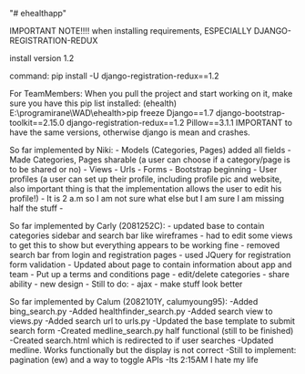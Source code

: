 "# ehealthapp" 

IMPORTANT NOTE!!!! when installing requirements, ESPECIALLY DJANGO-REGISTRATION-REDUX

install version 1.2

command: pip install -U django-registration-redux==1.2

For TeamMembers: 
	When you pull the project and start working on it, make sure you have this pip list installed:
	(ehealth) E:\programirane\WAD\ehealth>pip freeze
	Django==1.7
	django-bootstrap-toolkit==2.15.0
	django-registration-redux==1.2
	Pillow==3.1.1
	IMPORTANT to have the same versions, otherwise django is mean and crashes.

So far implemented by Niki:
	- Models (Categories, Pages) added all fields
	- Made Categories, Pages sharable (a user can choose if a category/page is to be shared or no)
	- Views 
	- Urls
	- Forms
	- Bootstrap beginning
	- User profiles (a user can set up their profile, including profile pic and website, also important thing is that the implementation allows the user to edit his profile!)
	- It is 2 a.m so I am not sure what else but I am sure I am missing half the stuff
	- 

So far implemented by Carly (2081252C):
	- updated base to contain categories sidebar and search bar like wireframes
	- had to edit some views to get this to show but everything appears to be working fine
	- removed search bar from login and registration pages
	- used JQuery for registration form validation
	- Updated about page to contain information about app and team
	- Put up a terms and conditions page
	- edit/delete categories
	- share ability
	- new design
	- Still to do:
		- ajax
		- make stuff look better

So far implemented by Calum (2082101Y, calumyoung95):
	-Added bing_search.py
	-Added healthfinder_search.py
	-Added search view to views.py
	-Added search url to urls.py
	-Updated the base template to submit search form
	-Created medline_search.py half functional (still to be finished)
	-Created search.html which is redirected to if user searches
	-Updated medline. Works functionally but the display is not correct
	-Still to implement: pagination (ew) and a way to toggle APIs
	-Its 2:15AM I hate my life
